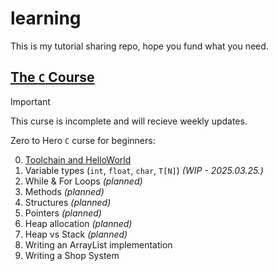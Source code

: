 # learning

This is my tutorial sharing repo, hope you fund what you need.

## [The `C` Course](./c/)

> [!IMPORTANT]
> This curse is incomplete and will recieve weekly updates.

Zero to Hero `C` curse for beginners:

0. [Toolchain and HelloWorld](./c/l0_toolchain/curriculum.md)
1. Variable types (`int`, `float`, `char`, `T[N]`) _(WIP - 2025.03.25.)_
1. While & For Loops _(planned)_
1. Methods _(planned)_
1. Structures _(planned)_
1. Pointers _(planned)_
1. Heap allocation _(planned)_
1. Heap vs Stack _(planned)_
1. Writing an ArrayList implementation
1. Writing a Shop System

